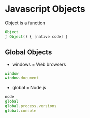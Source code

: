 # Javascript Objects

Object is a function

```js
Object
ƒ Object() { [native code] }
```

## Global Objects

- windows = Web browsers

```js
window
window.document
```

- global = Node.js

```js
node
global
global.process.versions
global.console
```
